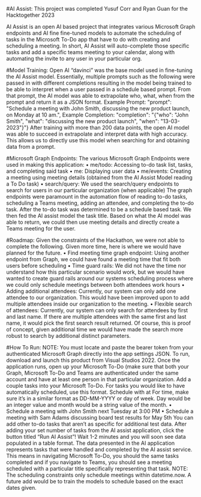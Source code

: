 #AI Assist:
This project was completed Yusuf Corr and Ryan Guan for the Hacktogether 2023
 
AI Assist is an open AI based project that integrates various Microsoft Graph endpoints and AI fine fine-tuned models to automate the scheduling of tasks in the Microsoft To-Do app that have to do with creating and scheduling a meeting. In short, AI Assist will auto-complete those specific tasks and add a specific teams meeting to your calendar, along with automating the invite to any user in your particular org.  

#Model Training:
Open AI “davinci” was the base model used in fine-tuning the AI Assist model. Essentially, multiple prompts such as the following were passed in with different completions resulting in the model being trained to be able to interpret when a user passed in a schedule based prompt. From that prompt, the AI model was able to extrapolate who, what, when from the prompt and return it as a JSON format. 
Example Prompt: 
"prompt": "Schedule a meeting with John Smith, discussing the new product launch, on Monday at 10 am.", 
Example Completion:
"completion": "{\"who\": \"John Smith\", \"what\": \"discussing the new product launch\", \"when\": \"13-03-2023\"}"} 
After training with more than 200 data points, the open AI model was able to succeed in extrapolate and interpret data with high accuracy. This allows us to directly use this model when searching for and obtaining data from a prompt. 

#Microsoft Graph Endpoints:
The various Microsoft Graph Endpoints were used in making this application:
•	me/todo: Accessing to-do task list, tasks, and completing said task
•	me: Displaying user data
•	me/events: Creating a meeting using meeting details (obtained from the AI Assist Model reading a To Do task)
•	search/query: We used the search/query endpoints to search for users in our particular organization (when applicable)
The graph endpoints were paramount in the automation flow of reading to-do tasks, scheduling a Teams meeting, adding an attendee, and completing the to-do task. After the to-do task was determined to be a schedule based task. We then fed the AI assist model the task title. Based on what the AI model was able to return, we could then use meeting details and directly create a Teams meeting for the user. 

#Roadmap:
Given the constraints of the Hackathon, we were not able to complete the following. Given more time, here is where we would have planned for the future.
•	Find meeting time graph endpoint: Using another endpoint from Graph, we could have found a meeting time that fit both users before scheduling
•	Time guard rails: We did not have the time nor understand how this particular scenario would work, but we would have wanted to create guard rails around our systems scheduling process where we could only schedule meetings between both attendees work hours
•	Adding additional attendees: Currently, our system can only add one attendee to our organization. This would have been improved upon to add multiple attendees inside our organization to the meeting. 
•	Flexible search of attendees: Currently, our system can only search for attendees by first and last name. If there are multiple attendees with the same first and last name, it would pick the first search result returned. Of course, this is proof of concept, given additional time we would have made the search more robust to search by additional distinct parameters.

#How To Run: 
NOTE: You must locate and paste the bearer token from your authenticated Microsoft Graph directly into the app settings JSON. 
To run, download and launch this product from Visual Studios 2022. 
Once the application runs, open up your Microsoft To-Do (make sure that both your Graph, Microsoft To-Do and Teams are authenticated under the same account and have at least one person in that particular organization.
Add a couple tasks into your Microsoft To-Do. For tasks you would like to have automatically scheduled, use this format.
	Schedule <MEETING DESCRIPTION> with <PERSON> at <TIME> 
For time, make sure it’s in a similar format as DD-MM-YYYY  or day of week. Day would be an integer value and month would be a string value of the month. 
•	Schedule a meeting with John Smith next Tuesday at 3:00 PM
•	Schedule a meeting with Sam Adams discussing board test results for May 5th 
You can add other to-do tasks that aren’t as specific for additional test data. After adding your set number of tasks from the AI assist application, click the button titled “Run AI Assist”! Wait 1-2 minutes and you will soon see data populated in a table format. 
The data presented in the AI application represents tasks that were handled and completed by the AI assist service. This means in navigating Microsoft To-Do, you should the same tasks completed and if you navigate to Teams, you should see a meeting scheduled with a particular title specifically representing that task.
 NOTE: The scheduling constraints only schedule meetings within datetime.now. A future add would be to train the models to schedule based on the exact dates given. 
